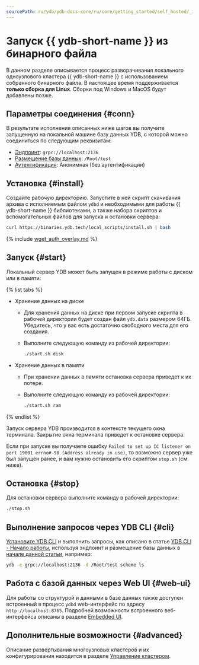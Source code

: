 ```yaml
---
sourcePath: ru/ydb/ydb-docs-core/ru/core/getting_started/self_hosted/_includes/ydb_local.md
---
```

# Запуск {{ ydb-short-name }} из бинарного файла

В данном разделе описывается процесс разворачивания локального одноузлового кластера {{ ydb-short-name }} c использованием собранного бинарного файла. В настоящее время поддерживается **только сборка для Linux**. Сборки под Windows и MacOS будут добавлены позже.

## Параметры соединения {#conn}

В результате исполнения описанных ниже шагов вы получите запущенную на локальной машине базу данных YDB, с которой можно соединиться по следующим реквизитам:

- [Эндпоинт](../../../concepts/connect.md#endpoint): `grpc://localhost:2136`
- [Размещение базы данных](../../../concepts/connect.md#database): `/Root/test`
- [Аутентификация](../../../concepts/connect.md#auth-modes): Анонимная (без аутентификации)

## Установка {#install}

Создайте рабочую директорию. Запустите в ней скрипт скачивания архива с исполняемым файлом `ydbd` и необходимыми для работы {{ ydb-short-name }} библиотеками, а также набора скриптов и вспомогательных файлов для запуска и остановки сервера:

```bash
curl https://binaries.ydb.tech/local_scripts/install.sh | bash
```

{% include [wget_auth_overlay.md](wget_auth_overlay.md) %}

## Запуск {#start}

Локальный сервер YDB может быть запущен в режиме работы с диском или в памяти:

{% list tabs %}

- Хранение данных на диске

  - Для хранения данных на диске при первом запуске скрипта в рабочей директории будет создан файл `ydb.data` размером 64ГБ. Убедитесь, что у вас есть достаточно свободного места для его создания.

  - Выполните следующую команду из рабочей директории:

    ``` bash
    ./start.sh disk
    ```

- Хранение данных в памяти

  - При хранении данных в памяти остановка сервера приведет к их потере.

  - Выполните следующую команду из рабочей директории:

    ``` bash
    ./start.sh ram
    ```

{% endlist %}

Запуск сервера YDB производится в контексте текущего окна терминала. Закрытие окна терминала приведет к остановке сервера.

Если при запуске вы получаете ошибку `Failed to set up IC listener on port 19001 errno# 98 (Address already in use)`, то возможно сервер уже был запущен ранее, и вам нужно остановить его скриптом `stop.sh` (см. ниже).

## Остановка {#stop}

Для остановки сервера выполните команду в рабочей директории:

``` bash
./stop.sh
```

## Выполнение запросов через YDB CLI {#cli}

[Установите YDB CLI](../../../reference/ydb-cli/install.md) и выполнить запросы, как описано в статье [YDB CLI - Начало работы](../../cli.md), используя эндпоинт и размещение базы данных в [начале данной статьи](#conn), например:

```bash
ydb -e grpc://localhost:2136 -d /Root/test scheme ls
```

## Работа с базой данных через Web UI {#web-ui}

Для работы со структурой и данными в базе данных также доступен встроенный в процесс `ydbd` web-интерфейс по адресу `http://localhost:8765`. Подробней возможности встроенного веб-интерфейса описаны в разделе [Embedded UI](../../../maintenance/embedded_monitoring/ydb_monitoring.md).

## Дополнительные возможности {#advanced}

Описание развертывания многоузловых кластеров и их конфигурирования находится в разделе [Управление кластером](../../../deploy/index.md).